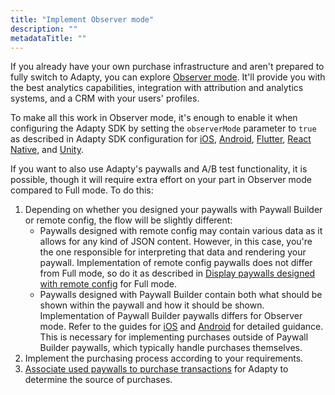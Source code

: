 ```yaml
---
title: "Implement Observer mode"
description: ""
metadataTitle: ""
---
```


If you already have your own purchase infrastructure and aren't prepared to fully switch to Adapty, you can explore [Observer mode](observer-vs-full-mode). It'll provide you with the best analytics capabilities, integration with attribution and analytics systems, and a CRM with your users' profiles.

To make all this work in Observer mode, it's enough to enable it when configuring the Adapty SDK by setting the `observerMode` parameter to `true` as described in Adapty SDK configuration for [iOS](sdk-installation-ios#configure-adapty-sdk), [Android](adapty-sdk-installation-android#configure-adapty-sdk), [Flutter](sdk-installation-flutter#configure-adapty-sdks-for-ios), [React Native](sdk-installation-reactnative#configure-adapty-sdks), and [Unity](sdk-installation-unity#configure-adapty-sdks).

If you want to also use Adapty's paywalls and A/B test functionality, it is possible, though it will require extra effort on your part in Observer mode compared to Full mode. To do this:

1. Depending on whether you designed your paywalls with Paywall Builder or remote config, the flow will be slightly different:
   - Paywalls designed with remote config may contain various data as it allows for any kind of JSON content. However, in this case, you're the one responsible for interpreting that data and rendering your paywall. Implementation of remote config paywalls does not differ from Full mode, so do it as described in [Display paywalls designed with remote config](display-remote-config-paywalls) for Full mode.
   - Paywalls designed with Paywall Builder contain both what should be shown within the paywall and how it should be shown. Implementation of Paywall Builder paywalls differs for Observer mode. Refer to the guides for [iOS](ios-present-paywall-builder-paywalls-in-observer-mode) and [Android](android-present-paywall-builder-paywalls-in-observer-mode) for detailed guidance. This is necessary for implementing purchases outside of Paywall Builder paywalls, which typically handle purchases themselves.
2. Implement the purchasing process according to your requirements. 
3. [Associate used paywalls to purchase transactions](associate-paywalls-to-transactions) for Adapty to determine the source of purchases.